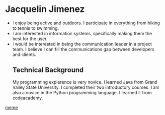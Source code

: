 # Jacquelin Jimenez
* I enjoy being active and outdoors. I participate in everything from hiking to tennis to swimming.
* I am interested in information systems, specifically making them the best for the user.
* I would be interested in being the communication leader in a project team. I believe I can fill the communications gap between developers and clients.
  ## Technical Background 
  My programming expierence is very novice. I learned Java from Grand Valley State University. I completed their two introductory courses. I am also a novice in the Python     programming language. I learned it from codeacademy. 

[meme](https://www.youtube.com/watch?v=dQw4w9WgXcQ)

